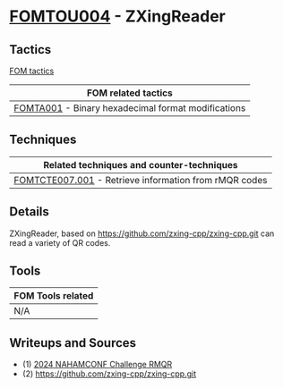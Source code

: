 # [FOMTOU004](https://github.com/blue101010/FOM/blob/main/tools/FOMTOU004.md) - ZXingReader


## Tactics

[FOM tactics](https://github.com/blue101010/FOM/blob/main/tactics/tactics.md)

| FOM related tactics  |
| --------------------------------------- |
| [FOMTA001](https://github.com/blue101010/FOM/blob/main/tactics/FOMTA001.md) - Binary hexadecimal format modifications   |


## Techniques

| Related techniques and counter-techniques  |
| --------------------------------------- |
| [FOMTCTE007.001](https://github.com/blue101010/FOM/blob/main/countertechniques/FOMTCTE007.001.md) - Retrieve information from rMQR codes |

## Details

ZXingReader, based on https://github.com/zxing-cpp/zxing-cpp.git can read a variety of QR codes.

## Tools

| FOM Tools related  |
| --------------------------------------- |
| N/A |


## Writeups and Sources

- (1) [2024 NAHAMCONF Challenge RMQR](https://github.com/blue101010/writeups/blob/main/2024/NAHAMCONF/qrrrrrr/README.md)
- (2) <https://github.com/zxing-cpp/zxing-cpp.git>
